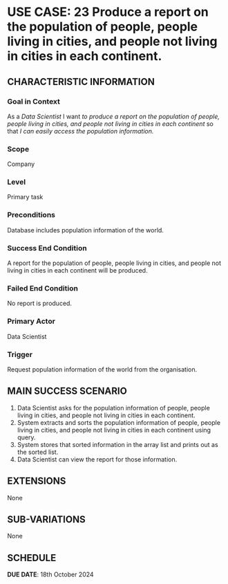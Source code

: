 # USE CASE: 23 Produce a report on the population of people, people living in cities, and people not living in cities in each continent.
## CHARACTERISTIC INFORMATION

### Goal in Context

As a *Data Scientist* I want *to produce a report on the population of people, people living in cities, and people not living in cities in each continent* so that *I can easily access the population information.*

### Scope

Company

### Level

Primary task

### Preconditions

Database includes population information of the world.

### Success End Condition

A report for the population of people, people living in cities, and people not living in cities in each continent will be produced.

### Failed End Condition

No report is produced.

### Primary Actor

Data Scientist

### Trigger

Request population information of the world from the organisation.

## MAIN SUCCESS SCENARIO

1. Data Scientist asks for the population information of people, people living in cities, and people not living in cities in each continent.
2. System extracts and sorts the population information of people, people living in cities, and people not living in cities in each continent using query.
3. System stores that sorted information in the array list and prints out as the sorted list.
4. Data Scientist can view the report for those information.

## EXTENSIONS

None

## SUB-VARIATIONS

None

## SCHEDULE

**DUE DATE**: 18th October 2024